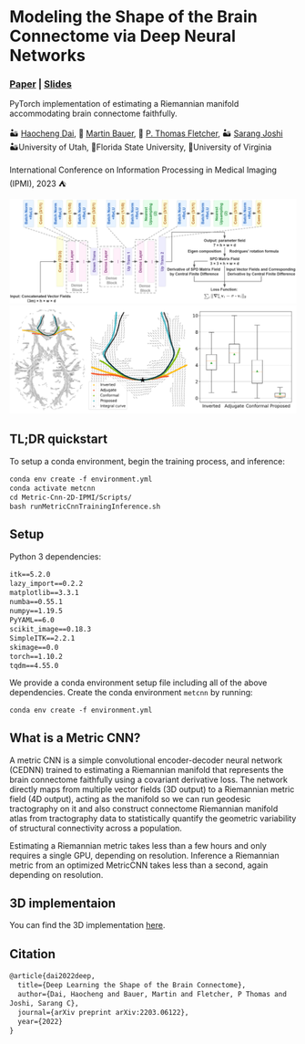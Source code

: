 # Modeling the Shape of the Brain Connectome via Deep Neural Networks
### [Paper](https://arxiv.org/pdf/2203.06122.pdf) | [Slides](https://users.cs.utah.edu/~haocheng/slides/ipmi2023.pdf)
PyTorch implementation of estimating a Riemannian manifold accommodating brain connectome faithfully.<br><br>
 :desert: [Haocheng Dai](https://users.cs.utah.edu/~haocheng/),
 :crocodile: [Martin Bauer](https://www.math.fsu.edu/~bauer/),
 :ocean: [P. Thomas Fletcher](https://scholar.google.com/citations?user=7pRRhkkAAAAJ&hl=en),
 :desert: [Sarang Joshi](https://scholar.google.com/citations?user=GyqdQTEAAAAJ&hl=en) <br>
 :desert:University of Utah, :crocodile:Florida State University, :ocean:University of Virginia <br>
 <br>
International Conference on Information Processing in Medical Imaging (IPMI), 2023 :tent:

<img src='Figures/architecture.png' alt="drawing" width="800"/>
<img src='Figures/performance.png' alt="drawing" width="800"/>

## TL;DR quickstart

To setup a conda environment, begin the training process, and inference:
```
conda env create -f environment.yml
conda activate metcnn
cd Metric-Cnn-2D-IPMI/Scripts/
bash runMetricCnnTrainingInference.sh
```

## Setup

Python 3 dependencies:
```
itk==5.2.0
lazy_import==0.2.2
matplotlib==3.3.1
numba==0.55.1
numpy==1.19.5
PyYAML==6.0
scikit_image==0.18.3
SimpleITK==2.2.1
skimage==0.0
torch==1.10.2
tqdm==4.55.0
```

We provide a conda environment setup file including all of the above dependencies. Create the conda environment `metcnn` by running:
```
conda env create -f environment.yml
```

## What is a Metric CNN?

A metric CNN is a simple convolutional encoder-decoder neural network (CEDNN) trained to estimating a Riemannian manifold that represents the brain connectome faithfully using a covariant derivative loss. The network directly maps from multiple vector fields (3D output) to a Riemannian metric field (4D output), acting as the manifold so we can run geodesic tractography on it and also construct connectome Riemannian manifold atlas from tractography data to statistically quantify the geometric variability of structural connectivity across a population.


Estimating a Riemannian metric takes less than a few hours and only requires a single GPU, depending on resolution. Inference a Riemannian metric from an optimized MetricCNN takes less than a second, again depending on resolution.

## 3D implementaion

You can find the 3D implementation [here](https://github.com/aarentai/Metric-Cnn-3D-IPMI).


## Citation

```
@article{dai2022deep,
  title={Deep Learning the Shape of the Brain Connectome},
  author={Dai, Haocheng and Bauer, Martin and Fletcher, P Thomas and Joshi, Sarang C},
  journal={arXiv preprint arXiv:2203.06122},
  year={2022}
}
```